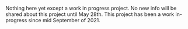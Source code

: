Nothing here yet except a work in progress project. No new info will be shared about this project until May 28th. This project has been a work in-progress since mid September of 2021.

